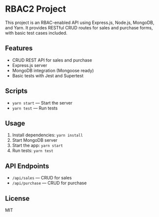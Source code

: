 # RBAC2 Project

This project is an RBAC-enabled API using Express.js, Node.js, MongoDB, and Yarn. It provides RESTful CRUD routes for sales and purchase forms, with basic test cases included.

## Features
- CRUD REST API for sales and purchase
- Express.js server
- MongoDB integration (Mongoose ready)
- Basic tests with Jest and Supertest

## Scripts
- `yarn start` — Start the server
- `yarn test` — Run tests

## Usage
1. Install dependencies: `yarn install`
2. Start MongoDB server
3. Start the app: `yarn start`
4. Run tests: `yarn test`

## API Endpoints
- `/api/sales` — CRUD for sales
- `/api/purchase` — CRUD for purchase

## License
MIT
